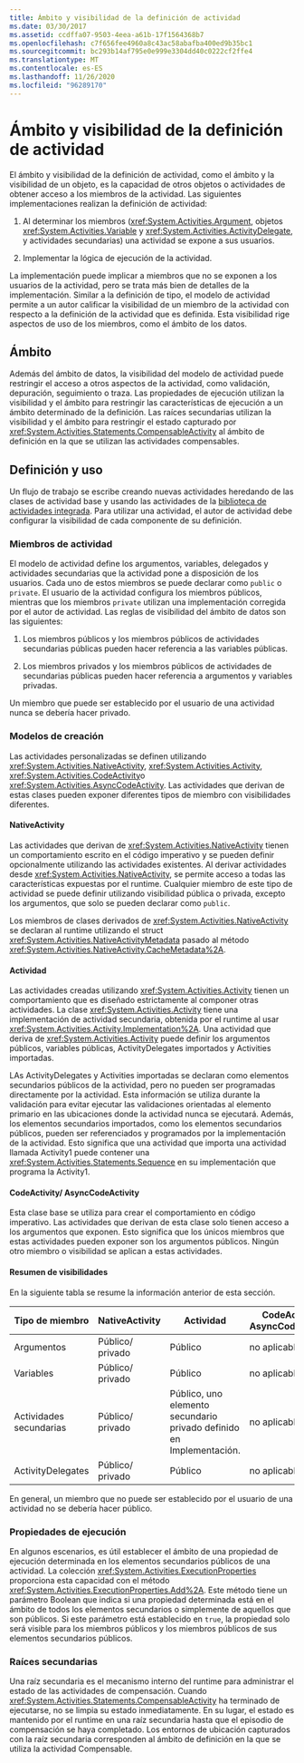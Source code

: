 ```yaml
---
title: Ámbito y visibilidad de la definición de actividad
ms.date: 03/30/2017
ms.assetid: ccdffa07-9503-4eea-a61b-17f1564368b7
ms.openlocfilehash: c7f656fee4960a8c43ac58abafba400ed9b35bc1
ms.sourcegitcommit: bc293b14af795e0e999e3304dd40c0222cf2ffe4
ms.translationtype: MT
ms.contentlocale: es-ES
ms.lasthandoff: 11/26/2020
ms.locfileid: "96289170"
---
```

# <a name="activity-definition-scoping-and-visibility"></a>Ámbito y visibilidad de la definición de actividad

El ámbito y visibilidad de la definición de actividad,  como el ámbito y la visibilidad de un objeto, es la capacidad de otros objetos o actividades de obtener acceso a los miembros de la actividad. Las siguientes implementaciones realizan la definición de actividad:  
  
1. Al determinar los miembros (<xref:System.Activities.Argument>, objetos <xref:System.Activities.Variable> y <xref:System.Activities.ActivityDelegate>, y actividades secundarias) una actividad se expone a sus usuarios.  
  
2. Implementar la lógica de ejecución de la actividad.  
  
 La implementación puede implicar a miembros que no se exponen a los usuarios de la actividad, pero se trata más bien de detalles de la implementación.  Similar a la definición de tipo, el modelo de actividad permite a un autor calificar la visibilidad de un miembro de la actividad con respecto a la definición de la actividad que es definida.  Esta visibilidad rige aspectos de uso de los miembros, como el ámbito de los datos.  
  
## <a name="scope"></a>Ámbito  

 Además del ámbito de datos, la visibilidad del modelo de actividad puede restringir el acceso a otros aspectos de la actividad, como validación, depuración, seguimiento o traza. Las propiedades de ejecución utilizan la visibilidad y el ámbito para restringir las características de ejecución a un ámbito determinado de la definición. Las raíces secundarias utilizan la visibilidad y el ámbito para restringir el estado capturado por <xref:System.Activities.Statements.CompensableActivity> al ámbito de definición en la que se utilizan las actividades compensables.  
  
## <a name="definition-and-usage"></a>Definición y uso  

 Un flujo de trabajo se escribe creando nuevas actividades heredando de las clases de actividad base y usando las actividades de la [biblioteca de actividades integrada](net-framework-4-5-built-in-activity-library.md). Para utilizar una actividad, el autor de actividad debe configurar la visibilidad de cada componente de su definición.  
  
### <a name="activity-members"></a>Miembros de actividad  

 El modelo de actividad define los argumentos, variables, delegados y actividades secundarias que la actividad pone a disposición de los usuarios. Cada uno de estos miembros se puede declarar como `public` o `private`. El usuario de la actividad configura los miembros públicos, mientras que los miembros `private` utilizan una implementación corregida por el autor de actividad. Las reglas de visibilidad del ámbito de datos son las siguientes:  
  
1. Los miembros públicos y los miembros públicos de actividades secundarias públicas pueden hacer referencia a las variables públicas.  
  
2. Los miembros privados y los miembros públicos de actividades de  secundarias públicas pueden hacer referencia a argumentos y variables privadas.  
  
 Un miembro que puede ser establecido por el usuario de una actividad nunca se debería hacer privado.  
  
### <a name="authoring-models"></a>Modelos de creación  

 Las actividades personalizadas se definen utilizando <xref:System.Activities.NativeActivity>, <xref:System.Activities.Activity>, <xref:System.Activities.CodeActivity>o <xref:System.Activities.AsyncCodeActivity>. Las actividades que derivan de estas clases pueden exponer diferentes tipos de miembro con visibilidades diferentes.  
  
#### <a name="nativeactivity"></a>NativeActivity  

 Las actividades que derivan de <xref:System.Activities.NativeActivity> tienen un comportamiento escrito en el código imperativo y se pueden definir opcionalmente utilizando las actividades existentes. Al derivar actividades desde <xref:System.Activities.NativeActivity>, se permite acceso a todas las características expuestas por el runtime. Cualquier miembro de este tipo de actividad se puede definir utilizando visibilidad pública o  privada, excepto los argumentos, que solo se pueden declarar como `public`.  
  
 Los miembros de clases derivados de <xref:System.Activities.NativeActivity> se declaran al runtime utilizando el struct <xref:System.Activities.NativeActivityMetadata> pasado al método <xref:System.Activities.NativeActivity.CacheMetadata%2A>.  
  
#### <a name="activity"></a>Actividad  

 Las actividades creadas utilizando <xref:System.Activities.Activity> tienen un comportamiento que es diseñado estrictamente al componer otras actividades. La clase <xref:System.Activities.Activity> tiene una implementación de actividad secundaria, obtenida por el runtime al usar <xref:System.Activities.Activity.Implementation%2A>. Una actividad que deriva de <xref:System.Activities.Activity> puede definir los argumentos públicos, variables públicas, ActivityDelegates importados y Activities importadas.  
  
 LAs ActivityDelegates y Activities importadas se declaran como elementos secundarios públicos de la actividad, pero no pueden ser programadas directamente por la actividad. Esta información se utiliza durante la validación para evitar ejecutar las validaciones orientadas al elemento primario en las ubicaciones donde la actividad nunca se ejecutará. Además, los elementos secundarios importados, como los elementos secundarios públicos, pueden ser referenciados y programados por la implementación de la actividad. Esto significa que una actividad que importa una actividad llamada Activity1 puede contener una <xref:System.Activities.Statements.Sequence> en su implementación que programa la Activity1.  
  
#### <a name="codeactivity-asynccodeactivity"></a>CodeActivity/ AsyncCodeActivity  

 Esta clase base se utiliza para crear el comportamiento en código imperativo. Las actividades que derivan de esta clase solo tienen acceso a los argumentos que exponen. Esto significa que los únicos miembros que estas actividades pueden exponer son los argumentos públicos. Ningún otro miembro o visibilidad se aplican a estas actividades.  
  
#### <a name="summary-of-visibilities"></a>Resumen de visibilidades  

 En la siguiente tabla se resume la información anterior de esta sección.  
  
|Tipo de miembro|NativeActivity|Actividad|CodeActivity/ AsyncCodeActivity|  
|-----------------|--------------------|--------------|--------------------------------------|  
|Argumentos|Público/ privado|Público|no aplicable|  
|Variables|Público/ privado|Público|no aplicable|  
|Actividades secundarias|Público/ privado|Público, uno elemento secundario privado definido en Implementación.|no aplicable|  
|ActivityDelegates|Público/ privado|Público|no aplicable|  
  
 En general, un miembro que no puede ser establecido por el usuario de una actividad no se debería hacer público.  
  
### <a name="execution-properties"></a>Propiedades de ejecución  

 En algunos escenarios, es útil establecer el ámbito de una propiedad de ejecución determinada en los elementos secundarios públicos de una actividad. La colección <xref:System.Activities.ExecutionProperties> proporciona esta capacidad con el método <xref:System.Activities.ExecutionProperties.Add%2A>. Este método tiene un parámetro Boolean que indica si una propiedad determinada está en el ámbito de todos los elementos secundarios o simplemente de aquellos que son públicos. Si este parámetro está establecido en `true`, la propiedad solo será visible para los miembros públicos y los miembros públicos de sus elementos secundarios públicos.  
  
### <a name="secondary-roots"></a>Raíces secundarias  

 Una raíz secundaria es el mecanismo interno del runtime para administrar el estado de las actividades de compensación. Cuando <xref:System.Activities.Statements.CompensableActivity> ha terminado de ejecutarse, no se limpia su estado inmediatamente. En su lugar, el estado es mantenido por el runtime en una raíz secundaria hasta que el episodio de compensación se haya completado. Los entornos de ubicación capturados con la raíz secundaria corresponden al ámbito de definición en la que se utiliza la actividad Compensable.
